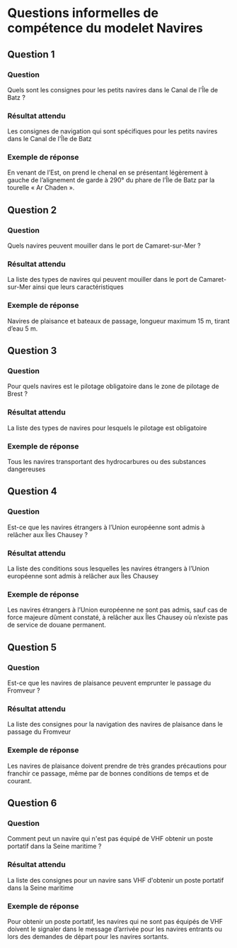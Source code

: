 # Questions informelles de compétence du modelet Navires

## Question 1

### Question
Quels sont les consignes pour les petits navires dans le Canal de l'Île de Batz ?

### Résultat attendu
Les consignes de navigation qui sont spécifiques pour les petits navires dans le Canal de l'Île de Batz

### Exemple de réponse
En venant de l’Est, on prend le chenal en se présentant légèrement à gauche de l’alignement de garde à 290° du phare de l’Île de Batz par la tourelle « Ar Chaden ».

## Question 2

### Question
Quels navires peuvent mouiller dans le port de Camaret-sur-Mer ?

### Résultat attendu
La liste des types de navires qui peuvent mouiller dans le port de Camaret-sur-Mer ainsi que leurs caractéristiques

### Exemple de réponse
Navires de plaisance et bateaux de passage, longueur maximum 15 m, tirant d’eau 5 m.

## Question 3

### Question
Pour quels navires est le pilotage obligatoire dans le zone de pilotage de Brest ?

### Résultat attendu
La liste des types de navires pour lesquels le pilotage est obligatoire

### Exemple de réponse
Tous les navires transportant des hydrocarbures ou des substances dangereuses

## Question 4

### Question
Est-ce que les navires étrangers à l’Union européenne sont admis à relâcher aux Îles Chausey ?

### Résultat attendu
La liste des conditions sous lesquelles les navires étrangers à l’Union européenne sont admis à relâcher aux Îles Chausey

### Exemple de réponse
Les navires étrangers à l’Union européenne ne sont pas admis, sauf cas de force majeure dûment constaté, à relâcher aux Îles Chausey où n’existe pas de service de douane permanent.

## Question 5

### Question
Est-ce que les navires de plaisance peuvent emprunter le passage du Fromveur ?

### Résultat attendu
La liste des consignes pour la navigation des navires de plaisance dans le passage du Fromveur

### Exemple de réponse
Les navires de plaisance doivent prendre de très grandes précautions pour franchir ce passage, même par de bonnes conditions de temps et de courant.

## Question 6

### Question
Comment peut un navire qui n'est pas équipé de VHF obtenir un poste portatif dans la Seine maritime ?

### Résultat attendu
La liste des consignes pour un navire sans VHF d'obtenir un poste portatif dans la Seine maritime

### Exemple de réponse
Pour obtenir un poste portatif, les navires qui ne sont pas équipés de VHF doivent le signaler dans le message d’arrivée pour les navires entrants ou lors des demandes de départ pour les navires sortants.